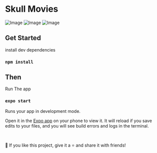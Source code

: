 # Skull Movies

![Image](.images/home.jpg)
![Image](.images/movie.jpg)
![Image](.images/cast.jpg)

## Get Started

install dev dependencies

### `npm install`

## Then

Run The app

### `expo start`

Runs your app in development mode.

Open it in the [Expo app](https://expo.io) on your phone to view it. It will reload if you save edits to your files, and you will see build errors and logs in the terminal.

<br />

💙 If you like this project, give it a ⭐ and share it with friends!
